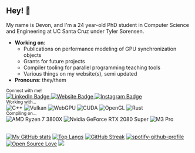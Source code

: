 ## Hey! 👋

My name is Devon, and I'm a 24 year-old PhD student in Computer Science and Engineering at UC Santa Cruz under Tyler Sorensen.

- **Working on**:
  - Publications on performance modeling of GPU synchronization objects
  - Grants for future projects
  - Compiler tooling for parallel programming teaching tools
  - Various things on my website(s), semi updated
- **Pronouns**: they/them

<div>
  <sub>Connect with me!</sub>
  <div>
    <a href="https://linkedin.com/in/devonmckee">
      <img alt="LinkedIn Badge" src="https://img.shields.io/badge/LinkedIn-0e76a8?style=flat-square&logo=linkedin&logoColor=white" />
    </a>
    <a href="https://devon.engineering">
      <img alt="Website Badge" src="https://img.shields.io/badge/Website-3b5998?style=flat-square&logo=google-chrome&logoColor=white" />
    </a>
    <a href="https://instagram.com/d.m.c.k.e.e/">
      <img alt="Instagram Badge" src="https://img.shields.io/badge/Instagram-e4405f?style=flat-square&logo=instagram&logoColor=white" />
    </a>
  </div>
</div>
<div>
  <sub>Working with...</sub>
  <div>
    <img alt="C++" src="https://img.shields.io/badge/-C++-00599C?style=flat-square&logo=c%2B%2B&logoColor=white" />
    <img alt="Vulkan" src="https://img.shields.io/badge/-Vulkan-AC162C?style=flat-square&logo=vulkan&logoColor=white" />
    <img alt="WebGPU" src="https://img.shields.io/badge/-WebGPU-005797?style=flat-square&logo=google-chrome&logoColor=white" />
    <img alt="CUDA" src="https://img.shields.io/badge/-CUDA-76B900?style=flat-square&logo=nvidia&logoColor=white" />
    <img alt="OpenGL" src="https://img.shields.io/badge/-OpenGL-5586A4?style=flat-square&logo=opengl&logoColor=white" />
    <img alt="Rust" src="https://img.shields.io/badge/-Rust-000000?style=flat-square&logo=rust&logoColor=white" />
  </div>
</div>
<div>
  <sub>Compiling on...</sub>
  <div>
    <img alt="AMD Ryzen 7 3800X" src="https://img.shields.io/badge/AMD-Ryzen_7_3800X-ED1C24?style=flat-square&logo=amd&logoColor=white" />
    <img alt="Nvidia GeForce RTX 2080 Super" src="https://img.shields.io/badge/NVIDIA-RTX%202080%20S-76B900?style=flat-square&logo=nvidia&logoColor=white" />
    <img alt="M3 Pro" src="https://img.shields.io/badge/Apple-M1%20Pro-000000?style=flat-square&logo=apple&logoColor=white" />
  </div>
</div>
<br />

[![My GitHub stats](https://github-readme-stats-git-masterrstaa-rickstaa.vercel.app/api?username=boingboomtschak&count_private=true&show_icons=true)](https://github.com/anuraghazra/github-readme-stats)
[![Top Langs](https://github-readme-stats-git-masterrstaa-rickstaa.vercel.app/api/top-langs/?username=boingboomtschak&layout=compact&langs_count=10&exclude_repo=boingboomtschak.github.io,resume,computer-graphics&hide=TypeScript,SCSS,CSS,HTML,Batchfile,Shell,Makefile,Lex)](https://github.com/anuraghazra/github-readme-stats)
[![GitHub Streak](http://github-readme-streak-stats.herokuapp.com?user=boingboomtschak)](https://git.io/streak-stats)
[![spotify-github-profile](https://spotify-github-profile.kittinanx.com/api/view?uid=dev142gold&cover_image=true&theme=novatorem)](https://github.com/kittinan/spotify-github-profile)
[![Open Source Love](https://badges.frapsoft.com/os/v3/open-source.png?v=103)](https://github.com/ellerbrock/open-source-badges/)
![](https://hit.yhype.me/github/profile?user_id=36770835)
